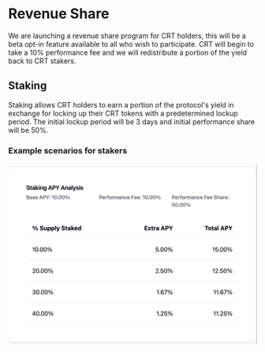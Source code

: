 # Revenue Share

We are launching a revenue share program for CRT holders, this will be a beta opt-in feature available to all who wish to participate. CRT will begin to take a 10% performance fee and we will redistribute a portion of the yield back to CRT stakers.

## Staking

Staking allows CRT holders to earn a portion of the protocol's yield in exchange for locking up their CRT tokens with a predetermined lockup period. The initial lockup period will be 3 days and initial performance share will be 50%.


### Example scenarios for stakers
![Stake Apy](./stake-apy.png)